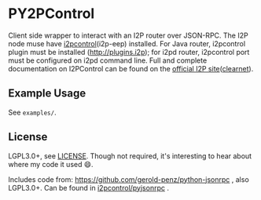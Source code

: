 # PY2PControl

Client side wrapper to interact with an I2P router over JSON-RPC.
The I2P node muse have [i2pcontrol](http://itoopie.i2p)(i2p-eep) installed.
For Java router, i2pcontrol plugin must be installed (<http://plugins.i2p>); for i2pd router, i2pcontrol port must be configured on i2pd command line.
Full and complete documentation on I2PControl can be found on the [official I2P site](http://i2p-projekt.i2p/en/docs/api/i2pcontrol)([clearnet](https://geti2p.net/en/docs/api/i2pcontrol)).

## Example Usage

See `examples/`.

## License

LGPL3.0+, see [LICENSE](LICENSE).
Though not required, it's interesting to hear about where my code it used :smile:.

Includes code from: <https://github.com/gerold-penz/python-jsonrpc> , also LGPL3.0+.
Can be found in [i2pcontrol/pyjsonrpc](i2pcontrol/pyjsonrpc) .

